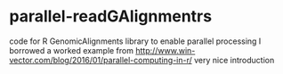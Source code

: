 # parallel-readGAlignmentrs
code for R GenomicAlignments library to enable parallel processing
I borrowed a worked example from http://www.win-vector.com/blog/2016/01/parallel-computing-in-r/
very nice introduction
